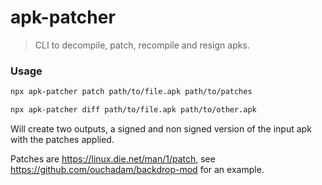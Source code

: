 # apk-patcher

> CLI to decompile, patch, recompile and resign apks.

### Usage

```sh
npx apk-patcher patch path/to/file.apk path/to/patches

npx apk-patcher diff path/to/file.apk path/to/other.apk
```

Will create two outputs, a signed and non signed version of the input apk with the patches applied.

Patches are https://linux.die.net/man/1/patch, see https://github.com/ouchadam/backdrop-mod for an example. 
